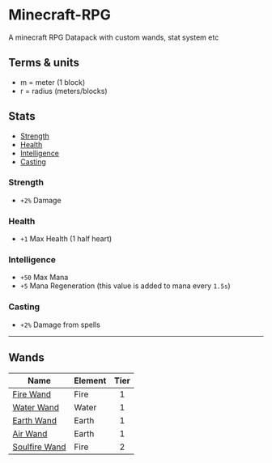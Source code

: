 Minecraft-RPG
===

A minecraft RPG Datapack with custom wands, stat system etc

## Terms & units 
- m = meter (1 block)
- r = radius (meters/blocks)


## Stats

- [Strength](#strength)
- [Health](#health)
- [Intelligence](#intelligence)
- [Casting](#casting)

### Strength
- `+2%` Damage

### Health
- `+1` Max Health (1 half heart)

### Intelligence
- `+50` Max Mana
- `+5` Mana Regeneration (this value is added to mana every `1.5s`)
### Casting
- `+2%` Damage from spells
---

## Wands
|      Name                                       | Element | Tier | 
| ----------------------------------------------- | ------- | :--: | 
| [Fire Wand](./md/wands.md#fire-wand)            | Fire    | 1    | 
| [Water Wand](./md/wands.md#water-wand)          | Water   | 1    | 
| [Earth Wand](./md/wands.md#earth-wand)          | Earth   | 1    | 
| [Air Wand](./md/wands.md#air-wand)              | Earth   | 1    | 
| [Soulfire Wand](./md/wands.md#soulfire-wand)    | Fire    | 2    | 
